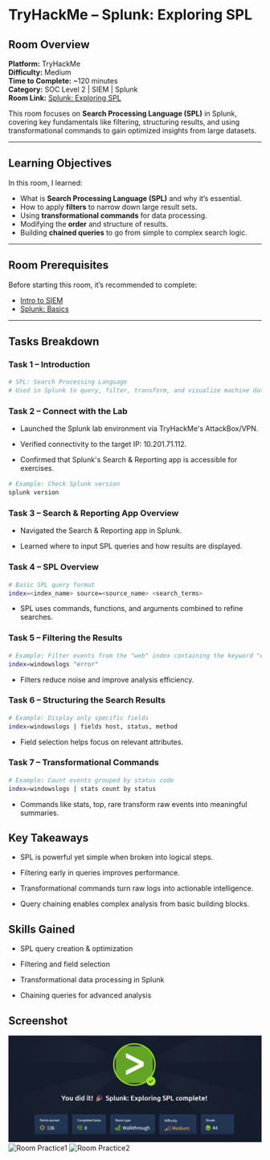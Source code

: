 # TryHackMe – Splunk: Exploring SPL

## Room Overview
**Platform:** TryHackMe  
**Difficulty:** Medium  
**Time to Complete:** ~120 minutes  
**Category:** SOC Level 2 | SIEM | Splunk  
**Room Link:** [Splunk: Exploring SPL](https://tryhackme.com/room/splunkexploringspl)  

This room focuses on **Search Processing Language (SPL)** in Splunk, covering key fundamentals like filtering, structuring results, and using transformational commands to gain optimized insights from large datasets.

---

## Learning Objectives
In this room, I learned:
- What is **Search Processing Language (SPL)** and why it’s essential.
- How to apply **filters** to narrow down large result sets.
- Using **transformational commands** for data processing.
- Modifying the **order** and structure of results.
- Building **chained queries** to go from simple to complex search logic.

---

## Room Prerequisites
Before starting this room, it’s recommended to complete:
- [Intro to SIEM](https://tryhackme.com/room/introtosiem)
- [Splunk: Basics](https://tryhackme.com/room/splunkbasics)

---

## Tasks Breakdown

### Task 1 – Introduction
```bash
# SPL: Search Processing Language
# Used in Splunk to query, filter, transform, and visualize machine data.
```

### Task 2 – Connect with the Lab

- Launched the Splunk lab environment via TryHackMe's AttackBox/VPN.

- Verified connectivity to the target IP: 10.201.71.112.

- Confirmed that Splunk's Search & Reporting app is accessible for exercises.

```bash
# Example: Check Splunk version
splunk version
```
### Task 3 – Search & Reporting App Overview

- Navigated the Search & Reporting app in Splunk.

- Learned where to input SPL queries and how results are displayed.

### Task 4 – SPL Overview
```bash
# Basic SPL query format
index=<index_name> source=<source_name> <search_terms>
```
- SPL uses commands, functions, and arguments combined to refine searches.

### Task 5 – Filtering the Results
```bash
# Example: Filter events from the "web" index containing the keyword "error"
index=windowslogs "error"
```
- Filters reduce noise and improve analysis efficiency.

### Task 6 – Structuring the Search Results
```bash
# Example: Display only specific fields
index=windowslogs | fields host, status, method
```
- Field selection helps focus on relevant attributes.

### Task 7 – Transformational Commands
```bash
# Example: Count events grouped by status code
index=windowslogs | stats count by status
```
- Commands like stats, top, rare transform raw events into meaningful summaries.

## Key Takeaways

- SPL is powerful yet simple when broken into logical steps.

- Filtering early in queries improves performance.

- Transformational commands turn raw logs into actionable intelligence.

- Query chaining enables complex analysis from basic building blocks.

## Skills Gained

- SPL query creation & optimization

- Filtering and field selection

- Transformational data processing in Splunk

- Chaining queries for advanced analysis

## Screenshot
![Room Completion](https://github.com/MayankQuery/tryhackme-writeups/blob/main/splunk-exploring-spl/images/splunk-exploring-spl-completion.png)
![Room Practice1]()
![Room Practice2]()
